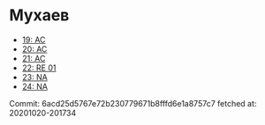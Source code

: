 # Мухаев
- [19: AC](19.md)
- [20: AC](20.md)
- [21: AC](21.md)
- [22: RE 01](22.md)
- [23: NA](23.md)
- [24: NA](24.md)

Commit: 6acd25d5767e72b230779671b8fffd6e1a8757c7
 fetched at: 20201020-201734
